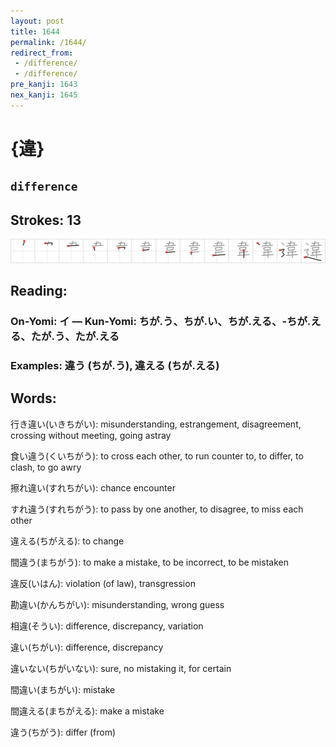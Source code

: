 ```yaml
---
layout: post
title: 1644
permalink: /1644/
redirect_from:
 - /difference/
 - /difference/
pre_kanji: 1643
nex_kanji: 1645
---
```


# {違}

## `difference`

## Strokes: 13

<div class="stroke"><img src="../images/E98195.png" /></div>

## Reading:

### On-Yomi: イ &mdash; Kun-Yomi: ちが.う、ちが.い、ちが.える、-ちが.える、たが.う、たが.える

### Examples: 違う (ちが.う), 違える (ちが.える)

## Words:

行き違い(いきちがい): misunderstanding, estrangement, disagreement, crossing without meeting, going astray

食い違う(くいちがう): to cross each other, to run counter to, to differ, to clash, to go awry

擦れ違い(すれちがい): chance encounter

すれ違う(すれちがう): to pass by one another, to disagree, to miss each other

違える(ちがえる): to change

間違う(まちがう): to make a mistake, to be incorrect, to be mistaken

違反(いはん): violation (of law), transgression

勘違い(かんちがい): misunderstanding, wrong guess

相違(そうい): difference, discrepancy, variation

違い(ちがい): difference, discrepancy

違いない(ちがいない): sure, no mistaking it, for certain

間違い(まちがい): mistake

間違える(まちがえる): make a mistake

違う(ちがう): differ (from)
